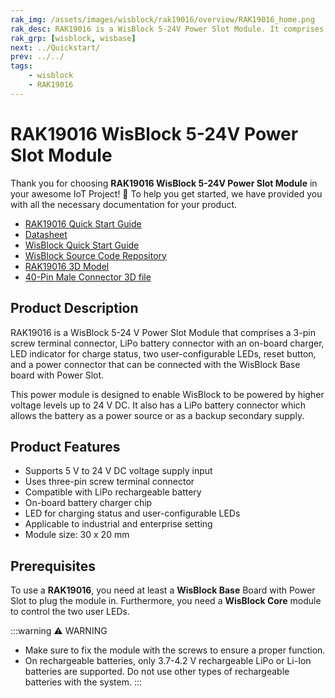 ```yaml
---
rak_img: /assets/images/wisblock/rak19016/overview/RAK19016_home.png
rak_desc: RAK19016 is a WisBlock 5-24V Power Slot Module. It comprises a 3-pin screw terminal connector, Li-Po battery connector, an on-board charger, LED charge indicator, two user-configurable LEDs, a reset button, and a power connector that can connect with the WisBlock Base board.
rak_grp: [wisblock, wisbase]
next: ../Quickstart/
prev: ../../
tags:
    - wisblock
    - RAK19016
---
```


# RAK19016 WisBlock 5-24V Power Slot Module

Thank you for choosing **RAK19016 WisBlock 5-24V Power Slot Module** in your awesome IoT Project! 🎉 To help you get started, we have provided you with all the necessary documentation for your product.

* [RAK19016 Quick Start Guide](../Quickstart/)
* [Datasheet](../Datasheet/)
* <a href="../../Quickstart/" target="_blank">WisBlock Quick Start Guide</a>
* [WisBlock Source Code Repository](https://github.com/RAKWireless/WisBlock/)
* [RAK19016 3D Model](https://downloads.rakwireless.com/3D_File/WisBlock/3D_RAK19016.stp)
* [40-Pin Male Connector 3D file](https://downloads.rakwireless.com/3D_File/Accessory/WisConnector/M40S1003K6M.stp)

## Product Description

RAK19016 is a WisBlock 5-24&nbsp;V Power Slot Module that comprises a 3-pin screw terminal connector, LiPo battery connector with an on-board charger, LED indicator for charge status, two user-configurable LEDs, reset button, and a power connector that can be connected with the WisBlock Base board with Power Slot.

This power module is designed to enable WisBlock to be powered by higher voltage levels up to 24&nbsp;V DC. It also has a LiPo battery connector which allows the battery as a power source or as a backup secondary supply.

## Product Features

* Supports 5&nbsp;V to 24&nbsp;V DC voltage supply input
* Uses three-pin screw terminal connector
* Compatible with LiPo rechargeable battery
* On-board battery charger chip
* LED for charging status and user-configurable LEDs 
* Applicable to industrial and enterprise setting
* Module size: 30 x 20&nbsp;mm

## Prerequisites

To use a **RAK19016**, you need at least a **WisBlock Base** Board with Power Slot to plug the module in. Furthermore, you need a **WisBlock Core** module to control the two user LEDs.

:::warning ⚠️ WARNING    
- Make sure to fix the module with the screws to ensure a proper function. 
- On rechargeable batteries, only 3.7-4.2&nbsp;V rechargeable LiPo or Li-Ion batteries are supported. Do not use other types of rechargeable batteries with the system.
:::